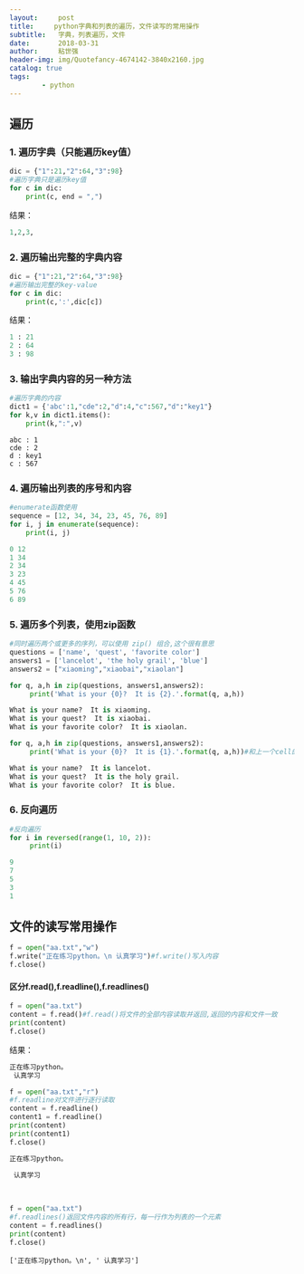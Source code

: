 ```yaml
---
layout:     post
title:     python字典和列表的遍历，文件读写的常用操作
subtitle:   字典，列表遍历，文件
date:       2018-03-31
author:     粘世强
header-img: img/Quotefancy-4674142-3840x2160.jpg
catalog: true
tags:
        - python
---
```


## 遍历

### 1. 遍历字典（只能遍历key值）


```python
dic = {"1":21,"2":64,"3":98}
#遍历字典只是遍历key值
for c in dic:
    print(c, end = ",")
```
结果：
```python
1,2,3,
```
### 2. 遍历输出完整的字典内容
```python
dic = {"1":21,"2":64,"3":98}
#遍历输出完整的key-value
for c in dic:
    print(c,':',dic[c])
```
结果：
```python
1 : 21
2 : 64
3 : 98
```

### 3. 输出字典内容的另一种方法

```python
#遍历字典的内容
dict1 = {'abc':1,"cde":2,"d":4,"c":567,"d":"key1"}
for k,v in dict1.items():
    print(k,":",v)
```

    abc : 1
    cde : 2
    d : key1
    c : 567

### 4. 遍历输出列表的序号和内容

```python
#enumerate函数使用
sequence = [12, 34, 34, 23, 45, 76, 89]
for i, j in enumerate(sequence):
    print(i, j)
```

```python
0 12
1 34
2 34
3 23
4 45
5 76
6 89
```

### 5. 遍历多个列表，使用zip函数

```python
#同时遍历两个或更多的序列，可以使用 zip() 组合,这个很有意思
questions = ['name', 'quest', 'favorite color']
answers1 = ['lancelot', 'the holy grail', 'blue']
answers2 = ["xiaoming","xiaobai","xiaolan"]

for q, a,h in zip(questions, answers1,answers2):
     print('What is your {0}?  It is {2}.'.format(q, a,h))
```

```python
What is your name?  It is xiaoming.
What is your quest?  It is xiaobai.
What is your favorite color?  It is xiaolan.
```



```python
for q, a,h in zip(questions, answers1,answers2):
     print('What is your {0}?  It is {1}.'.format(q, a,h))#和上一个cell的区别在于引用的序号
```

```python
What is your name?  It is lancelot.
What is your quest?  It is the holy grail.
What is your favorite color?  It is blue.
```

### 6. 反向遍历

```python
#反向遍历
for i in reversed(range(1, 10, 2)):
     print(i)
```

```python
9
7
5
3
1
```


## 文件的读写常用操作


```python
f = open("aa.txt","w")
f.write("正在练习python。\n 认真学习")#f.write()写入内容
f.close()
```

#### 区分f.read(),f.readline(),f.readlines()


```python
f = open("aa.txt")
content = f.read()#f.read()将文件的全部内容读取并返回,返回的内容和文件一致
print(content)
f.close()
```

结果：

```python
正在练习python。
 认真学习
```



```python
f = open("aa.txt","r")
#f.readline对文件进行逐行读取
content = f.readline()
content1 = f.readline()
print(content)
print(content1)
f.close()
```

```python
正在练习python。
```

```python
 认真学习
```
​    


```python
f = open("aa.txt")
#f.readlines()返回文件内容的所有行，每一行作为列表的一个元素
content = f.readlines()
print(content)
f.close()
```

    ['正在练习python。\n', ' 认真学习']
​    
